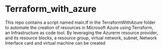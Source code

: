 # Terraform_with_azure
This repo contains a script named main.tf in the TerraformWithAzure folder to automate the creation of resources in Microsoft Azure using Terraform, an Infrastructure as code tool. 
By leveraging the Azurerm resource provider, and its resource blocks, a resource group, virtual network, subnet, Network Interface card and virtual machine can be created
